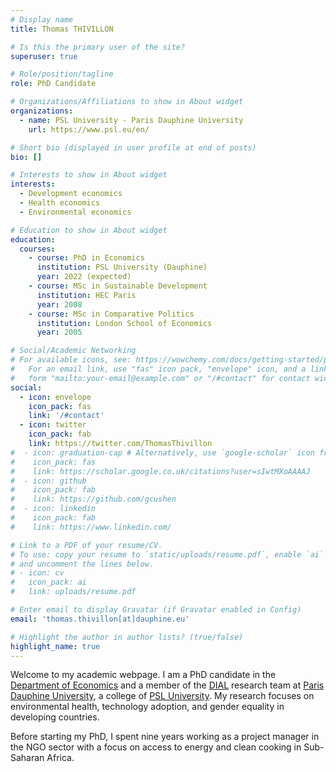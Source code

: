 ```yaml
---
# Display name
title: Thomas THIVILLON

# Is this the primary user of the site?
superuser: true

# Role/position/tagline
role: PhD Candidate

# Organizations/Affiliations to show in About widget
organizations:
  - name: PSL University - Paris Dauphine University
    url: https://www.psl.eu/en/

# Short bio (displayed in user profile at end of posts)
bio: []

# Interests to show in About widget
interests:
  - Development economics
  - Health economics
  - Environmental economics

# Education to show in About widget
education:
  courses:
    - course: PhD in Economics
      institution: PSL University (Dauphine)
      year: 2022 (expected)
    - course: MSc in Sustainable Development
      institution: HEC Paris
      year: 2008
    - course: MSc in Comparative Politics
      institution: London School of Economics
      year: 2005

# Social/Academic Networking
# For available icons, see: https://wowchemy.com/docs/getting-started/page-builder/#icons
#   For an email link, use "fas" icon pack, "envelope" icon, and a link in the
#   form "mailto:your-email@example.com" or "/#contact" for contact widget.
social:
  - icon: envelope
    icon_pack: fas
    link: '/#contact'
  - icon: twitter
    icon_pack: fab
    link: https://twitter.com/ThomasThivillon
#  - icon: graduation-cap # Alternatively, use `google-scholar` icon from `ai` icon pack
#    icon_pack: fas
#    link: https://scholar.google.co.uk/citations?user=sIwtMXoAAAAJ
#  - icon: github
#    icon_pack: fab
#    link: https://github.com/gcushen
#  - icon: linkedin
#    icon_pack: fab
#    link: https://www.linkedin.com/

# Link to a PDF of your resume/CV.
# To use: copy your resume to `static/uploads/resume.pdf`, enable `ai` icons in `params.toml`,
# and uncomment the lines below.
# - icon: cv
#   icon_pack: ai
#   link: uploads/resume.pdf

# Enter email to display Gravatar (if Gravatar enabled in Config)
email: 'thomas.thivillon[at]dauphine.eu'

# Highlight the author in author lists? (true/false)
highlight_name: true
---
```


Welcome to my academic webpage. I am a PhD candidate in the [Department of Economics](https://leda.dauphine.fr/) and a member of the [DIAL](https://dial.ird.fr/en/) research team at [Paris Dauphine University](https://dauphine.psl.eu/en/), a college of [PSL University](https://psl.eu/en). My research focuses on environmental health, technology adoption, and gender equality in developing countries. 

Before starting my PhD, I spent nine years working as a project manager in the NGO sector with a focus on access to energy and clean cooking in Sub-Saharan Africa. 


